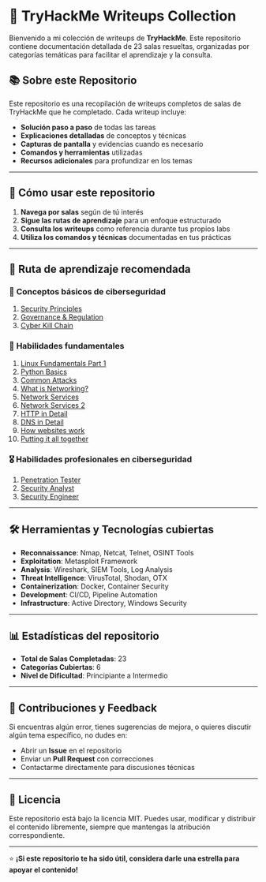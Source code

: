# 🎯 TryHackMe Writeups Collection

Bienvenido a mi colección de writeups de **TryHackMe**. Este repositorio contiene documentación detallada de 23 salas resueltas, organizadas por categorías temáticas para facilitar el aprendizaje y la consulta.

## 📚 Sobre este Repositorio

Este repositorio es una recopilación de writeups completos de salas de TryHackMe que he completado. Cada writeup incluye:

- **Solución paso a paso** de todas las tareas
- **Explicaciones detalladas** de conceptos y técnicas
- **Capturas de pantalla** y evidencias cuando es necesario
- **Comandos y herramientas** utilizadas
- **Recursos adicionales** para profundizar en los temas


---


## 📝 Cómo usar este repositorio

1. **Navega por salas** según de tú interés
2. **Sigue las rutas de aprendizaje** para un enfoque estructurado
3. **Consulta los writeups** como referencia durante tus propios labs
4. **Utiliza los comandos y técnicas** documentadas en tus prácticas

---


## 📌 Ruta de aprendizaje recomendada

### 🔰 **Conceptos básicos de ciberseguridad**
1. [Security Principles](https://github.com/Ismaeldevs/CTF-Writeups/tree/a947f3e69f938a5fb24fc2a39c19483b63ad4575/TryHackMe/1.%20Cyber%20Security%20Basics/1.%20Security%20Principles)
2. [Governance & Regulation](https://github.com/Ismaeldevs/CTF-Writeups/tree/67ea07f29748b4c68778cad581358fc326611cb1/TryHackMe/1.%20Cyber%20Security%20Basics/2.%20Governance%20%26%20Regulation) 
3. [Cyber Kill Chain](https://github.com/Ismaeldevs/CTF-Writeups/tree/67ea07f29748b4c68778cad581358fc326611cb1/TryHackMe/1.%20Cyber%20Security%20Basics/3.%20Cyber%20Kill%20Chain) 

### 🧪 **Habilidades fundamentales**
1. [Linux Fundamentals Part 1](https://github.com/Ismaeldevs/CTF-Writeups/tree/a947f3e69f938a5fb24fc2a39c19483b63ad4575/TryHackMe/2.%20Fundamental%20Skills/1.%20Linux%20Fundamentals%20Part%201)
2. [Python Basics](https://github.com/Ismaeldevs/CTF-Writeups/tree/main/TryHackMe/2.%20Fundamental%20Skills/2.%20Python%20Basics)
3. [Common Attacks](https://github.com/Ismaeldevs/CTF-Writeups/tree/a947f3e69f938a5fb24fc2a39c19483b63ad4575/TryHackMe/2.%20Fundamental%20Skills/3.%20Common%20Attacks)
4. [What is Networking?](https://github.com/Ismaeldevs/CTF-Writeups/tree/a947f3e69f938a5fb24fc2a39c19483b63ad4575/TryHackMe/2.%20Fundamental%20Skills/4.%20What%20is%20Networking)
5. [Network Services](https://github.com/Ismaeldevs/CTF-Writeups/tree/a947f3e69f938a5fb24fc2a39c19483b63ad4575/TryHackMe/2.%20Fundamental%20Skills/5.%20Network%20Service)
6. [Network Services 2](https://github.com/Ismaeldevs/CTF-Writeups/tree/a947f3e69f938a5fb24fc2a39c19483b63ad4575/TryHackMe/2.%20Fundamental%20Skills/6.%20Network%20Service%202)
7. [HTTP in Detail](https://github.com/Ismaeldevs/CTF-Writeups/tree/a947f3e69f938a5fb24fc2a39c19483b63ad4575/TryHackMe/2.%20Fundamental%20Skills/7.%20HTTP%20in%20Detail)
8. [DNS in Detail](./Active%20Reconnaissance/)
9. [How websites work](https://github.com/Ismaeldevs/CTF-Writeups/tree/a947f3e69f938a5fb24fc2a39c19483b63ad4575/TryHackMe/2.%20Fundamental%20Skills/8.%20DNS%20in%20Detail)
10. [Putting it all together](https://github.com/Ismaeldevs/CTF-Writeups/tree/08336c28174ee54a4653db64e1003663f5da763f/TryHackMe/2.%20Fundamental%20Skills/Putting%20it%20all%20together)

### 🎖️ **Habilidades profesionales en ciberseguridad**
1. [Penetration Tester](https://github.com/Ismaeldevs/CTF-Writeups/tree/a947f3e69f938a5fb24fc2a39c19483b63ad4575/TryHackMe/3.%20Cyber%20Security%20Career%20Skills/Penetration%20Tester)
2. [Security Analyst](https://github.com/Ismaeldevs/CTF-Writeups/tree/a947f3e69f938a5fb24fc2a39c19483b63ad4575/TryHackMe/3.%20Cyber%20Security%20Career%20Skills/Security%20Analyst)
3. [Security Engineer](https://github.com/Ismaeldevs/CTF-Writeups/tree/a947f3e69f938a5fb24fc2a39c19483b63ad4575/TryHackMe/3.%20Cyber%20Security%20Career%20Skills/Security%20Engineer)


---

## 🛠️ Herramientas y Tecnologías cubiertas

- **Reconnaissance**: Nmap, Netcat, Telnet, OSINT Tools
- **Exploitation**: Metasploit Framework
- **Analysis**: Wireshark, SIEM Tools, Log Analysis
- **Threat Intelligence**: VirusTotal, Shodan, OTX
- **Containerization**: Docker, Container Security
- **Development**: CI/CD, Pipeline Automation
- **Infrastructure**: Active Directory, Windows Security

---

## 📊 Estadísticas del repositorio

- **Total de Salas Completadas**: 23
- **Categorías Cubiertas**: 6
- **Nivel de Dificultad**: Principiante a Intermedio

---


## 🤝 Contribuciones y Feedback

Si encuentras algún error, tienes sugerencias de mejora, o quieres discutir algún tema específico, no dudes en:

- Abrir un **Issue** en el repositorio
- Enviar un **Pull Request** con correcciones
- Contactarme directamente para discusiones técnicas

---

## 📄 Licencia

Este repositorio está bajo la licencia MIT. Puedes usar, modificar y distribuir el contenido libremente, siempre que mantengas la atribución correspondiente.

---

⭐ **¡Si este repositorio te ha sido útil, considera darle una estrella para apoyar el contenido!**